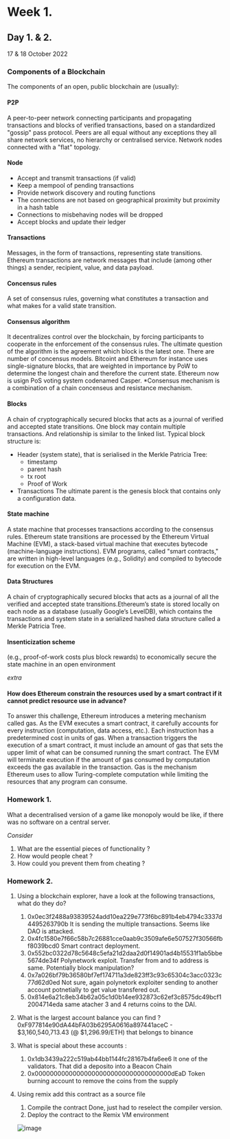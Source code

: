 # Week 1.
## Day 1. & 2. 

17 & 18 October 2022

### Components of a Blockchain 

The components of an open, public blockchain are (usually):
#### P2P
A peer-to-peer network connecting participants and propagating transactions and blocks of verified transactions, based on a standardized "gossip" pass protocol. Peers are all equal without any exceptions they all share network services, no hierarchy or centralised service. 
Network nodes connected with a "flat" topology. 
#### Node
+ Accept and transmit transactions (if valid)
+ Keep a mempool of pending transactions
+ Provide network discovery and routing functions
+ The connections are not based on geographical proximity but proximity in a hash table
+ Connections to misbehaving nodes will be dropped
+ Accept blocks and update their ledger

#### Transactions 
Messages, in the form of transactions, representing state transitions. Ethereum transactions are network messages that include (among other things) a sender, recipient, value, and data payload.
#### Concensus rules 
A set of consensus rules, governing what constitutes a transaction and what makes for a valid state transition. 
#### Consensus algorithm
It decentralizes control over the blockchain, by forcing participants to cooperate in the enforcement of the consensus rules. The ultimate question of the algorithm is the agreement which block is the latest one. There are number of concensus models. Bitcoint and Ethereum for instance uses single-signature blocks, that are weighted in importance by PoW to determine the longest chain and therefore the current state. Ethereum now is usign PoS voting system codenamed Casper. 
*Consensus mechanism is a combination of a chain concenseus and resistance mechanism.
#### Blocks
A chain of cryptographically secured blocks that acts as a journal of verified and accepted state transitions. One block may contain multiple transactions. And relationship is similar to the linked list. Typical block structure is: 
+ Header (system state), that is serialised in the Merkle Patricia Tree:
    + timestamp
    + parent hash 
    + tx root
    + Proof of Work
+ Transactions
 The ultimate parent is the genesis block that contains only a configuration data. 
 
#### State machine
A state machine that processes transactions according to the consensus rules. Ethereum state transitions are processed by the Ethereum Virtual Machine (EVM), a stack-based virtual machine that executes bytecode (machine-language instructions). EVM programs, called "smart contracts," are written in high-level languages (e.g., Solidity) and compiled to bytecode for execution on the EVM.
#### Data Structures
A chain of cryptographically secured blocks that acts as a journal of all the verified and accepted state transitions.Ethereum’s state is stored locally on each node as a database (usually Google’s LevelDB), which contains the transactions and system state in a serialized hashed data structure called a Merkle Patricia Tree.
#### Insenticization scheme
(e.g., proof-of-work costs plus block rewards) to economically secure the state machine in an open environment

*extra* 
#### How does Ethereum constrain the resources used by a smart contract if it cannot predict resource use in advance?
To answer this challenge, Ethereum introduces a metering mechanism called gas. As the EVM executes a smart contract, it carefully accounts for every instruction (computation, data access, etc.). Each instruction has a predetermined cost in units of gas. When a transaction triggers the execution of a smart contract, it must include an amount of gas that sets the upper limit of what can be consumed running the smart contract. The EVM will terminate execution if the amount of gas consumed by computation exceeds the gas available in the transaction. Gas is the mechanism Ethereum uses to allow Turing-complete computation while limiting the resources that any program can consume.

### Homework 1.
What a decentralised version of a game like monopoly would be like, if there was no software on a central server.

*Consider*
1. What are the essential pieces of functionality ?
3. How would people cheat ?
4. How could you prevent them from cheating ?

### Homework 2. 
1. Using a blockchain explorer, have a look at the following transactions, what do they do? 
    1. 0x0ec3f2488a93839524add10ea229e773f6bc891b4eb4794c3337d4495263790b
    It is sending the multiple transactions. Seems like DAO is attacked. 
    2. 0x4fc1580e7f66c58b7c26881cce0aab9c3509afe6e507527f30566fbf8039bcd0
    Smart contract deployment. 
    3. 0x552bc0322d78c5648c5efa21d2daa2d0f14901ad4b15531f1ab5bbe5674de34f
    Polynetwork exploit. Transfer from and to address is same. Potentially block manipulation? 
    4. 0x7a026bf79b36580bf7ef174711a3de823ff3c93c65304c3acc0323c77d62d0ed
    Not sure, again polynetork exploiter sending to another account potnetially to get value transfered out. 
    5. 0x814e6a21c8eb34b62a05c1d0b14ee932873c62ef3c8575dc49bcf12004714eda
    same atacher 3 and 4 returns coins to the DAI.
    
2. What is the largest account balance you can find ?
    0xF977814e90dA44bFA03b6295A0616a897441aceC  - $3,160,540,713.43 (@ $1,296.99/ETH) that belongs to binance

3. What is special about these accounts :
    1. 0x1db3439a222c519ab44bb1144fc28167b4fa6ee6
    It one of the validators. That did a deposito into a Beacon Chain 
    2. 0x000000000000000000000000000000000000dEaD
    Token burning account to remove the coins from the supply
4. Using remix add this contract as a source file
    1. Compile the contract
    Done, just had to reselect the compiler version. 
    2. Deploy the contract to the Remix VM environment
    
    ![image](https://user-images.githubusercontent.com/47504179/196774031-555f6535-7564-4939-a9fa-ad3a1ec63f5c.png)




